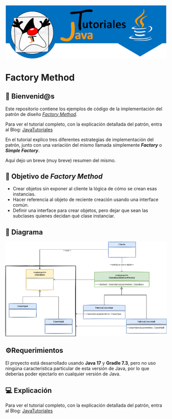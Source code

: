 ![JavaTutoriales](img/LogoGit.png)

# Factory Method

## 👋 Bienvenid@s

Este repositorio contiene los ejemplos de código de la implementación del patrón de diseño [*Factory Method*](https://www.javatutoriales.com/2021/12/patron-de-diseno-factory-method.html).

Para ver el tutorial completo, con la explicación detallada del patrón, entra al Blog:
[JavaTutoriales](https://www.javatutoriales.com/2021/12/patron-de-diseno-factory-method.html)

En el tutorial explico tres diferentes estrategias de implementación del patrón, junto con una variación del mismo llamada símplemente ***Factory*** o ***Simple Factory***.

Aquí dejo un breve (muy breve) resumen del mismo.

## 🎯 Objetivo de *Factory Method*

- Crear objetos sin exponer al cliente la lógica de cómo se crean esas instancias.
- Hacer referencia al objeto de reciente creación usando una interface común.
- Definir una interface para crear objetos, pero dejar que sean las subclases quienes decidan qué clase instanciar.
 

## 📑 Diagrama

![FactoryMethod](img/FactoryMethod.png)

## ⚙️Requerimientos
El proyecto está desarrollado usando **Java 17** y **Gradle 7.3**, pero no uso ningúna característica particular de esta versión de Java, por lo que deberías poder ejectarlo en cualquier versión de Java.

## 💻 Explicación
Para ver el tutorial completo, con la explicación detallada del patrón, entra al Blog:
[JavaTutoriales](https://www.javatutoriales.com/2021/12/patron-de-diseno-factory-method.html)